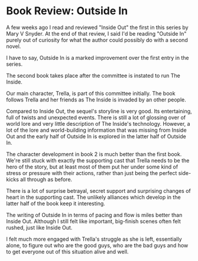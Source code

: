 # Book Review: Outside In

A few weeks ago I read and reviewed "Inside Out" the first in this series by Mary V Snyder.
At the end of that review, I said I'd be reading "Outside In" purely out of curiosity for what the author could
possibly do with a second novel.

I have to say, Outside In is a marked improvement over the first entry in the series.

The second book takes place after the committee is instated to run The
Inside.

Our main character, Trella, is part of this
committee initially. The book follows Trella and
her friends as The Inside is invaded by an other
people.

Compared to Inside Out, the sequel's storyline is very good.
Its entertaining, full of twists and unexpected events.
There is still a lot of glossing over of world lore and very little
description of The Inside's technology. However, a lot of the lore and
world-building information that was missing from Inside Out and the
early half of Outside In is explored in the latter half of Outside In.

The character development in book 2 is much better than the first book.
We're still stuck with exactly the supporting cast that
Trella needs to be the hero of the story, but at
least most of them put her under some kind of
stress or pressure with their actions, rather than
just being the perfect side-kicks all through as
before.

There is a lot of surprise betrayal, secret support and surprising
changes of heart in the supporting cast.
The unlikely alliances which develop in the latter half of the book 
keep it interesting.

The writing of Outside In in terms of pacing and flow is miles better
than Inside Out. Although I still felt like important, big-finish scenes
often felt rushed, just like Inside Out.

I felt much more engaged with Trella's struggle as she is left,
essentially alone, to figure out who are the good guys, who are the bad guys and 
how to get everyone out of this situation alive and well.
